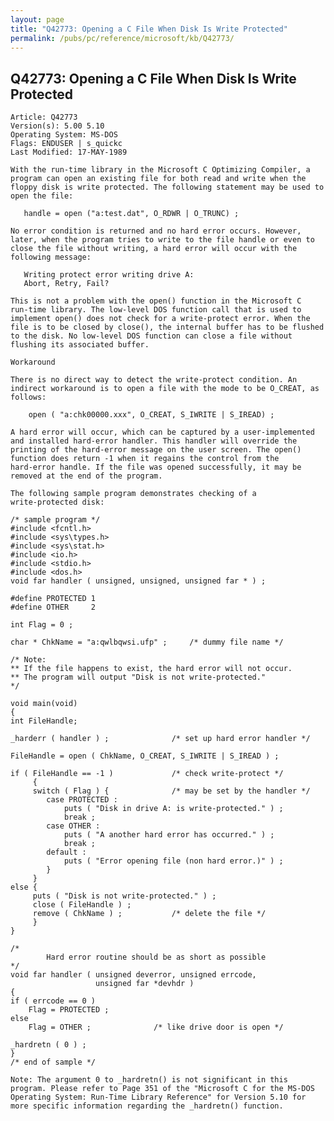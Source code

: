 ```yaml
---
layout: page
title: "Q42773: Opening a C File When Disk Is Write Protected"
permalink: /pubs/pc/reference/microsoft/kb/Q42773/
---
```


## Q42773: Opening a C File When Disk Is Write Protected

	Article: Q42773
	Version(s): 5.00 5.10
	Operating System: MS-DOS
	Flags: ENDUSER | s_quickc
	Last Modified: 17-MAY-1989
	
	With the run-time library in the Microsoft C Optimizing Compiler, a
	program can open an existing file for both read and write when the
	floppy disk is write protected. The following statement may be used to
	open the file:
	
	   handle = open ("a:test.dat", O_RDWR | O_TRUNC) ;
	
	No error condition is returned and no hard error occurs. However,
	later, when the program tries to write to the file handle or even to
	close the file without writing, a hard error will occur with the
	following message:
	
	   Writing protect error writing drive A:
	   Abort, Retry, Fail?
	
	This is not a problem with the open() function in the Microsoft C
	run-time library. The low-level DOS function call that is used to
	implement open() does not check for a write-protect error. When the
	file is to be closed by close(), the internal buffer has to be flushed
	to the disk. No low-level DOS function can close a file without
	flushing its associated buffer.
	
	Workaround
	
	There is no direct way to detect the write-protect condition. An
	indirect workaround is to open a file with the mode to be O_CREAT, as
	follows:
	
	    open ( "a:chk00000.xxx", O_CREAT, S_IWRITE | S_IREAD) ;
	
	A hard error will occur, which can be captured by a user-implemented
	and installed hard-error handler. This handler will override the
	printing of the hard-error message on the user screen. The open()
	function does return -1 when it regains the control from the
	hard-error handle. If the file was opened successfully, it may be
	removed at the end of the program.
	
	The following sample program demonstrates checking of a
	write-protected disk:
	
	/* sample program */
	#include <fcntl.h>
	#include <sys\types.h>
	#include <sys\stat.h>
	#include <io.h>
	#include <stdio.h>
	#include <dos.h>
	void far handler ( unsigned, unsigned, unsigned far * ) ;
	
	#define PROTECTED 1
	#define OTHER     2
	
	int Flag = 0 ;
	
	char * ChkName = "a:qwlbqwsi.ufp" ;     /* dummy file name */
	
	/* Note:
	** If the file happens to exist, the hard error will not occur.
	** The program will output "Disk is not write-protected."
	*/
	
	void main(void)
	{
	int FileHandle;
	
	_harderr ( handler ) ;              /* set up hard error handler */
	
	FileHandle = open ( ChkName, O_CREAT, S_IWRITE | S_IREAD ) ;
	
	if ( FileHandle == -1 )             /* check write-protect */
	     {
	     switch ( Flag ) {              /* may be set by the handler */
	        case PROTECTED :
	            puts ( "Disk in drive A: is write-protected." ) ;
	            break ;
	        case OTHER :
	            puts ( "A another hard error has occurred." ) ;
	            break ;
	        default :
	            puts ( "Error opening file (non hard error.)" ) ;
	        }
	     }
	else {
	     puts ( "Disk is not write-protected." ) ;
	     close ( FileHandle ) ;
	     remove ( ChkName ) ;           /* delete the file */
	     }
	}
	
	/*
	        Hard error routine should be as short as possible
	*/
	void far handler ( unsigned deverror, unsigned errcode,
	                   unsigned far *devhdr )
	{
	if ( errcode == 0 )
	    Flag = PROTECTED ;
	else
	    Flag = OTHER ;              /* like drive door is open */
	
	_hardretn ( 0 ) ;
	}
	/* end of sample */
	
	Note: The argument 0 to _hardretn() is not significant in this
	program. Please refer to Page 351 of the "Microsoft C for the MS-DOS
	Operating System: Run-Time Library Reference" for Version 5.10 for
	more specific information regarding the _hardretn() function.
